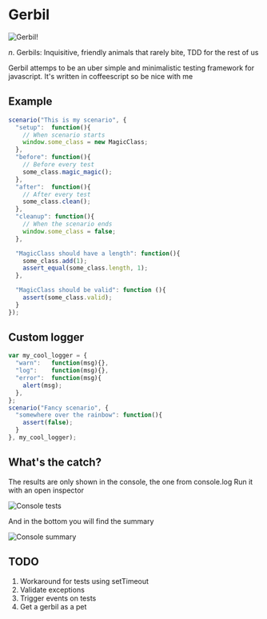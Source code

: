 # Gerbil

![Gerbil!](http://www.petsworld.co.uk/images/gerbil.jpg)

_n_. Gerbils: Inquisitive, friendly animals that rarely bite, TDD for the rest of us

Gerbil attemps to be an uber simple and minimalistic testing framework for javascript.
It's written in coffeescript so be nice with me

## Example

```javascript
scenario("This is my scenario", {
  "setup":  function(){
    // When scenario starts
    window.some_class = new MagicClass;
  },
  "before": function(){
    // Before every test
    some_class.magic_magic();
  },
  "after":  function(){
    // After every test
    some_class.clean();
  },
  "cleanup": function(){
    // When the scenario ends
    window.some_class = false;
  },

  "MagicClass should have a length": function(){
    some_class.add(1);
    assert_equal(some_class.length, 1);
  },

  "MagicClass should be valid": function (){
    assert(some_class.valid);
  }
});
```

## Custom logger

```javascript
var my_cool_logger = {
  "warn":   function(msg){},
  "log":    function(msg){},
  "error":  function(msg){
    alert(msg);
  },
};
scenario("Fancy scenario", {
  "somewhere over the rainbow": function(){
    assert(false);
  }
}, my_cool_logger);
```

## What's the catch?

The results are only shown in the console, the one from console.log
Run it with an open inspector

![Console tests](https://img.skitch.com/20110803-ghqcq5urn8hx99n2s1u777hq58.jpg)

And in the bottom you will find the summary

![Console summary](https://img.skitch.com/20110803-ry5249hcg6n69y5gjfhaibgxj9.jpg)

## TODO
  1. Workaround for tests using setTimeout
  2. Validate exceptions
  3. Trigger events on tests
  4. Get a gerbil as a pet
